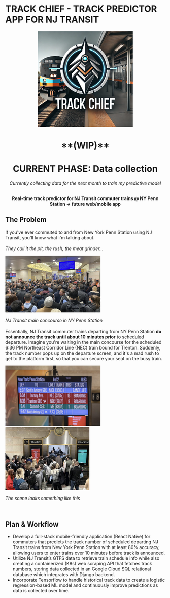 # TRACK CHIEF - TRACK PREDICTOR APP FOR NJ TRANSIT
<div align="center">
<img src="images/trackchief2.png" width="300" class="center"/>
  

<h1>**(WIP)** </h1>
<h1>CURRENT PHASE: Data collection</h1>
<p><i>Currently collecting data for the next month to train my predictive model</i></p>
<br/>
<b>Real-time track predictor for NJ Transit commuter trains @ NY Penn Station -> future web/mobile app</b>
</div>

<div>
<h2>The Problem</h2>
<p>If you've ever commuted to and from New York Penn Station using NJ Transit, you'll know what I'm talking about.<br/><br/>
<i>They call it the pit, the rush, the meat grinder...</i><br/>
  
<img src="images/pennstation2.png" width="300" class="center"/> <br/>

<em align = "center">NJ Transit main concourse in NY Penn Station</em>
<br/>
<br/>
Essentially, NJ Transit commuter trains departing from NY Penn Station <b>do not announce the track until about 10 minutes prior</b> to scheduled departure. Imagine you're waiting in the main concourse for the scheduled 6:36 PM Northeast Corridor Line (NEC) train bound for Trenton. Suddenly, the track number pops up on the departure screen, and it's a mad rush to get to the platform first, so that you can secure your seat on the busy train. <br/>

<img src="images/pennstation5.png" width="300" class="center"/>

<img src="images/pennstation3.png" width="265" class="center"/>

<em align = "center">The scene looks something like this</em>


<br/>

<h2> Plan & Workflow</h2>

- Develop a full-stack mobile-friendly application (React Native) for commuters that predicts the track number of scheduled departing NJ Transit trains from New York Penn Station with at least 80% accuracy, allowing users to enter trains over 10 minutes before track is announced. <br/>
- Utilize NJ Transit’s GTFS data to retrieve train schedule info while also creating a containerized (K8s) web scraping API that
fetches track numbers, storing data collected in an Google Cloud SQL relational database which integrates with Django backend. <br/>
- Incorporate Tensorflow to handle historical track data to create a logistic regression-based ML model and continuously 
improve predictions as data is collected over time. <br/>

  
</p>
</div>

